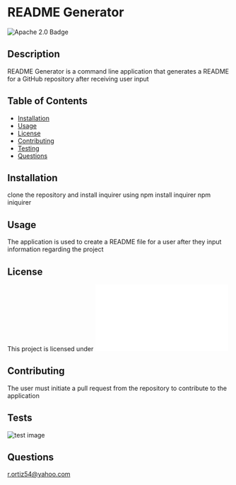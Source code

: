 # README Generator
![Apache 2.0 Badge](https://img.shields.io/badge/license-Apache%2.0-blue)

  ## Description
  README Generator is a command line application that generates a README for a GitHub repository after receiving user input

  ## Table of Contents
  - [Installation](#installation)
  - [Usage](#usage)
  - [License](#license)
  - [Contributing](#contributing)
  - [Testing](#tests)
  - [Questions](#questions)

  ## Installation
  clone the repository and install inquirer using npm install inquirer npm iniquirer

  ## Usage
  The application is used to create a README file for a user after they input information regarding the project

  ## License
  This project is licensed under [![Apache License](ApacheLic.txt)](https://https://www.apache.org/licenses/LICENSE-2.0)

  ## Contributing
  The user must initiate a pull request from the repository to contribute to the application

  ## Tests
  ![test image](https://user-images.githubusercontent.com/74946954/115169562-01b99980-a084-11eb-90d0-f17888a1a301.png)

  ## Questions
  r.ortiz54@yahoo.com

  

